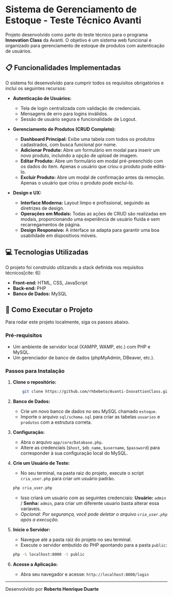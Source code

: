 # Sistema de Gerenciamento de Estoque - Teste Técnico Avanti

Projeto desenvolvido como parte do teste técnico para o programa **Innovation Class** da Avanti. O objetivo é um sistema web funcional e organizado para gerenciamento de estoque de produtos com autenticação de usuários.

## 📋 Funcionalidades Implementadas

O sistema foi desenvolvido para cumprir todos os requisitos obrigatórios e inclui os seguintes recursos:

* **Autenticação de Usuários:**
    * Tela de login centralizada com validação de credenciais.
    * Mensagens de erro para logins inválidos.
    * Sessão de usuário segura e funcionalidade de Logout.

* **Gerenciamento de Produtos (CRUD Completo):**
    * **Dashboard Principal:** Exibe uma tabela com todos os produtos cadastrados, com busca funcional por nome.
    * **Adicionar Produto:** Abre um formulário em modal para inserir um novo produto, incluindo a opção de upload de imagem.
    * **Editar Produto:** Abre um formulário em modal pré-preenchido com os dados do item. Apenas o usuário que criou o produto pode editá-lo.
    * **Excluir Produto:** Abre um modal de confirmação antes da remoção. Apenas o usuário que criou o produto pode excluí-lo.

* **Design e UX:**
    * **Interface Moderna:** Layout limpo e profissional, seguindo as diretrizes de design.
    * **Operações em Modais:** Todas as ações de CRUD são realizadas em modais, proporcionando uma experiência de usuário fluida e sem recarregamentos de página.
    * **Design Responsivo:** A interface se adapta para garantir uma boa usabilidade em dispositivos móveis.

## 💻 Tecnologias Utilizadas

O projeto foi construído utilizando a stack definida nos requisitos técnicos[cite: 6]:

* **Front-end:** HTML, CSS, JavaScript 
* **Back-end:** PHP 
* **Banco de Dados:** MySQL 

## 🚀 Como Executar o Projeto

Para rodar este projeto localmente, siga os passos abaixo.

### Pré-requisitos

* Um ambiente de servidor local (XAMPP, WAMP, etc.) com PHP e MySQL.
* Um gerenciador de banco de dados (phpMyAdmin, DBeaver, etc.).

### Passos para Instalação

1.  **Clone o repositório:**
    ```bash
        git clone https://github.com/rhbebeto/Avanti-InovattionClass.git

    ```

2.  **Banco de Dados:**
    * Crie um novo banco de dados no seu MySQL chamado `estoque`.
    * Importe o arquivo `sql/schema.sql` para criar as tabelas `usuarios` e `produtos` com a estrutura correta.

3.  **Configuração:**
    * Abra o arquivo `app/core/Database.php`.
    * Altere as credenciais (`$host`, `$db_name`, `$username`, `$password`) para corresponder à sua configuração local do MySQL.

4.  **Crie um Usuário de Teste:**
    * No seu terminal, na pasta raiz do projeto, execute o script `cria_user.php` para criar um usuário padrão.
    ```bash
    php cria_user.php
    ```
    * Isso criará um usuário com as seguintes credenciais: **Usuário:** `admin` / **Senha:** `admin`, para criar um diferente usuario basta alterar essa varíaveis.
    * *Opcional: Por segurança, você pode deletar o arquivo `cria_user.php` após a execução.*

5.  **Inicie o Servidor:**
    * Navegue até a pasta raiz do projeto no seu terminal.
    * Execute o servidor embutido do PHP apontando para a pasta `public`:
    ```bash
    php -S localhost:8000 -t public
    ```

6.  **Acesse a Aplicação:**
    * Abra seu navegador e acesse: `http://localhost:8000/login`

---

Desenvolvido por **Roberto Henrique Duarte**